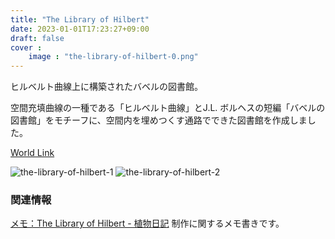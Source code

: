 ```yaml
---
title: "The Library of Hilbert"
date: 2023-01-01T17:23:27+09:00
draft: false
cover :
    image : "the-library-of-hilbert-0.png"
---
```


ヒルベルト曲線上に構築されたバベルの図書館。

<!--more-->
空間充填曲線の一種である「ヒルベルト曲線」とJ.L. ボルヘスの短編「バベルの図書館」をモチーフに、空間内を埋めつくす通路でできた図書館を作成しました。 

[World Link](https://vrchat.com/home/launch?worldId=wrld_94540748-59cc-4ce6-884d-721b3f85f0c2)

![the-library-of-hilbert-1](/the-library-of-hilbert/the-library-of-hilbert-1.jpg)
![the-library-of-hilbert-2](/the-library-of-hilbert/the-library-of-hilbert-2.jpg)

### 関連情報 
[メモ：The Library of Hilbert - 植物日記](https://aquatic-hideout.hatenablog.com/entry/2023/06/04/012349)
制作に関するメモ書きです。
